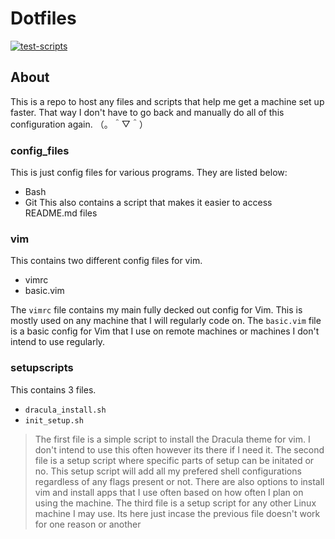 # Dotfiles

[![test-scripts](https://github.com/aaatipamula/dotfiles/actions/workflows/test.yml/badge.svg)](https://github.com/aaatipamula/dotfiles/actions/workflows/test.yml)

## About

This is a repo to host any files and scripts that help me get a machine set up faster. That way I don't have to go back and manually do all of this configuration again. （。＾▽＾）

### config_files

This is just config files for various programs. They are listed below:
- Bash
- Git
This also contains a script that makes it easier to access README.md files

### vim

This contains two different config files for vim. 

- vimrc
- basic.vim

The `vimrc` file contains my main fully decked out config for Vim. This is mostly used on any machine that I will regularly code on. 
The `basic.vim` file is a basic config for Vim that I use on remote machines or machines I don't intend to use regularly.

### setupscripts

This contains 3 files. 

- `dracula_install.sh`
- `init_setup.sh`

> The first file is a simple script to install the Dracula theme for vim. I don't intend to use this often however its there if I need it.
> The second file is a setup script where specific parts of setup can be initated or no. This setup script will add all my prefered shell configurations regardless of any flags present or not. There are also options to install vim and install apps that I use often based on how often I plan on using the machine. 
> The third file is a setup script for any other Linux machine I may use. Its here just incase the previous file doesn't work for one reason or another
